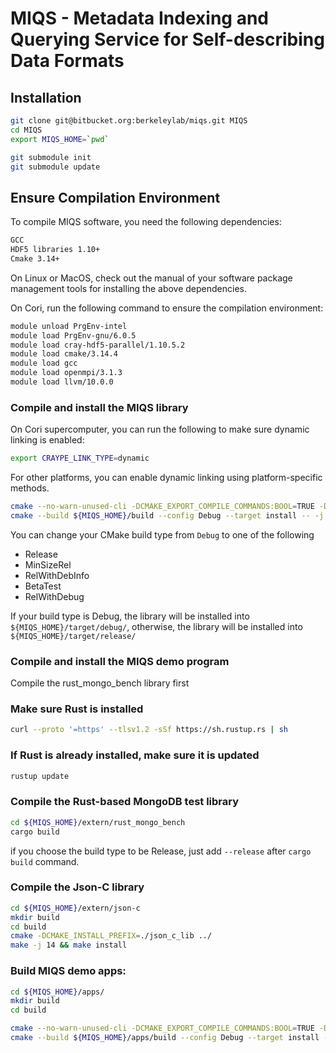 # MIQS - Metadata Indexing and Querying Service for Self-describing Data Formats

## Installation

```bash
git clone git@bitbucket.org:berkeleylab/miqs.git MIQS
cd MIQS
export MIQS_HOME=`pwd`
```

```bash
git submodule init
git submodule update
```

## Ensure Compilation Environment

To compile MIQS software, you need the following dependencies:

```bash
GCC
HDF5 libraries 1.10+
Cmake 3.14+
```

On Linux or MacOS, check out the manual of your software package management tools for installing the above dependencies.


On Cori, run the following command to ensure the compilation environment:


```bash
module unload PrgEnv-intel
module load PrgEnv-gnu/6.0.5
module load cray-hdf5-parallel/1.10.5.2
module load cmake/3.14.4
module load gcc
module load openmpi/3.1.3
module load llvm/10.0.0
```

### Compile and install the MIQS library

On Cori supercomputer, you can run the following to make sure dynamic linking is enabled:

```bash
export CRAYPE_LINK_TYPE=dynamic 
```

For other platforms, you can enable dynamic linking using platform-specific methods. 

```bash
cmake --no-warn-unused-cli -DCMAKE_EXPORT_COMPILE_COMMANDS:BOOL=TRUE -DCMAKE_BUILD_TYPE:STRING=Debug -H${MIQS_HOME} -B${MIQS_HOME}/build -G "Unix Makefiles"
cmake --build ${MIQS_HOME}/build --config Debug --target install -- -j 14
```

You can change your CMake build type from `Debug` to one of the following

* Release
* MinSizeRel
* RelWithDebInfo
* BetaTest
* RelWithDebug

If your build type is Debug, the library will be installed into `${MIQS_HOME}/target/debug/`, otherwise, the library will be installed into `${MIQS_HOME}/target/release/`

### Compile and install the MIQS demo program

Compile the rust_mongo_bench library first

### Make sure Rust is installed

```bash
curl --proto '=https' --tlsv1.2 -sSf https://sh.rustup.rs | sh
```

### If Rust is already installed, make sure it is updated

```bash
rustup update
```

### Compile the Rust-based MongoDB test library

```bash
cd ${MIQS_HOME}/extern/rust_mongo_bench
cargo build 
```
if you choose the build type to be Release, just add `--release` after `cargo build` command.

### Compile the Json-C library

```bash
cd ${MIQS_HOME}/extern/json-c
mkdir build
cd build
cmake -DCMAKE_INSTALL_PREFIX=./json_c_lib ../
make -j 14 && make install
```

### Build MIQS demo apps:

```bash
cd ${MIQS_HOME}/apps/
mkdir build
cd build

cmake --no-warn-unused-cli -DCMAKE_EXPORT_COMPILE_COMMANDS:BOOL=TRUE -DCMAKE_BUILD_TYPE:STRING=Debug -H${MIQS_HOME}/apps -B${MIQS_HOME}/apps/build -G "Unix Makefiles"
cmake --build ${MIQS_HOME}/apps/build --config Debug --target install -- -j 14
```
